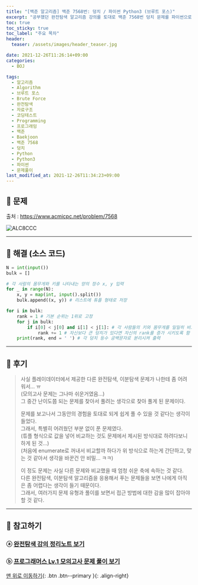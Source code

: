 ```yaml
---
title: "[백준 알고리즘] 백준 7568번: 덩치 / 파이썬 Python3 (브루트 포스)"
excerpt: "공부했던 완전탐색 알고리즘 강의를 토대로 백준 7568번 덩치 문제를 파이썬으로 풀어보았다."
toc: true
toc_sticky: true
toc_label: "주요 목차"
header:
  teaser: /assets/images/header_teaser.jpg

date: 2021-12-26T11:26:14+09:00
categories:
  - BOJ

tags:
  - 알고리즘
  - Algorithm
  - 브루트 포스
  - Brute Force
  - 완전탐색
  - 자료구조
  - 코딩테스트
  - Programming
  - 프로그래밍
  - 백준
  - Baekjoon
  - 백준 7568
  - 덩치
  - Python
  - Python3
  - 파이썬
  - 문제풀이
last_modified_at: 2021-12-26T11:34:23+09:00
---
```


## 🔔 문제

출처 : <https://www.acmicpc.net/problem/7568>

![ALC8CCC](https://user-images.githubusercontent.com/78403443/147397140-73ce24ec-8d4a-4ddd-a146-a8e8e15e40e9.jpg)

---

## 🔐 해결 (소스 코드)

```python
N = int(input())
bulk = []

# 각 사람의 몸무게와 키를 나타내는 양의 정수 x, y 입력 
for _ in range(N):
    x, y = map(int, input().split())
    bulk.append((x, y)) # 리스트에 튜플 형태로 저장

for i in bulk:
    rank = 1 # 기본 순위는 1위로 고정
    for j in bulk: 
        if i[0] < j[0] and i[1] < j[1]: # 각 사람들의 키와 몸무게를 일일히 비교해서
            rank += 1 # 자신보다 큰 덩치가 있다면 자신의 rank를 증가 시키도록 함
    print(rank, end = ' ') # 각 덩치 등수 공백문자로 분리시켜 출력
```

---

## 📝 후기

>사실 플레이데이터에서 제공한 다른 완전탐색, 이분탐색 문제가 나한테 좀 어려워서... ㅠ<br>(모의고사 문제는 그나마 쉬운거였음...)<br>그 중간 난이도쯤 되는 문제를 찾아서 풀려는 생각으로 찾아 풀게 된 문제이다.
>
>문제를 보고나서 그동안의 경험을 토대로 되게 쉽게 풀 수 있을 것 같다는 생각이 들었다.<br>그래서, 특별히 어려웠던 부분 없이 푼 문제였다.<br>(튜플 형식으로 값을 넣어 비교하는 것도 문제에서 제시된 방식대로 하려다보니 하게 된 것...)<br>(처음에 enumerate로 꺼내서 비교할까 하다가 위 방식으로 하는게 간단하고, 맞는 것 같아서 생각을 바꾼건 안 비밀... ㅋㅋ)
>
>이 정도 문제는 사실 다른 문제와 비교했을 때 엄청 쉬운 축에 속하는 것 같다.<br>다른 완전탐색, 이분탐색 알고리즘을 응용해서 푸는 문제들을 보면 나에게 아직은 좀 어렵다는 생각이 들기 때문이다.<br>그래서, 여러가지 문제 유형과 풀이를 보면서 접근 방법에 대한 감을 많이 잡아야 할 것 같다.

---

## 👣 참고하기

### ⓐ [완전탐색 강의 정리노트 보기](https://iceman-brandon.github.io/playdata%20algo/%EC%99%84%EC%A0%84%ED%83%90%EC%83%89,%EC%9D%B4%EB%B6%84%ED%83%90%EC%83%89/#part-1-%EC%99%84%EC%A0%84%ED%83%90%EC%83%89-brute-force)

### ⓑ [프로그래머스 Lv.1 모의고사 문제 풀이 보기](https://iceman-brandon.github.io/programmers/%ED%94%84%EB%A1%9C%EA%B7%B8%EB%9E%98%EB%A8%B8%EC%8A%A4_%EB%AA%A8%EC%9D%98%EA%B3%A0%EC%82%AC/)

[맨 위로 이동하기](#){: .btn .btn--primary }{: .align-right}